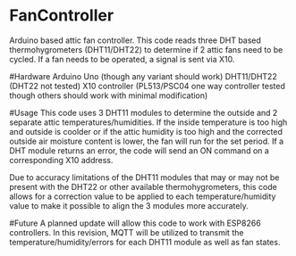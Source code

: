 # FanController
Arduino based attic fan controller.  This code reads three DHT based thermohygrometers (DHT11/DHT22) to determine if 2 attic fans need to be cycled.  If a fan needs to be operated, a signal is sent via X10.

#Hardware
Arduino Uno (though any variant should work)
DHT11/DHT22 (DHT22 not tested)
X10 controller (PL513/PSC04 one way controller tested though others should work with minimal modification)

#Usage
This code uses 3 DHT11 modules to determine the outside and 2 separate attic temperatures/humidities.  If the inside temperature is too high and outside is coolder or if the attic humidity is too high and the corrected outside air moisture content is lower, the fan will run for the set period.  If a DHT module returns an error, the code will send an ON command on a corresponding X10 address.

Due to accuracy limitations of the DHT11 modules that may or may not be present with the DHT22 or other available thermohygrometers, this code allows for a correction value to be applied to each temperature/humidity value to make it possible to align the 3 modules more accurately.

#Future
A planned update will allow this code to work with ESP8266 controllers.  In this revision, MQTT will be utilized to transmit the temperature/humidity/errors for each DHT11 module as well as fan states.
